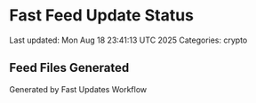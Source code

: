 # Fast Feed Update Status
Last updated: Mon Aug 18 23:41:13 UTC 2025
Categories: crypto

## Feed Files Generated

Generated by Fast Updates Workflow
